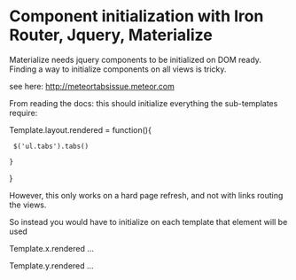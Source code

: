 # Component initialization with Iron Router, Jquery, Materialize

Materialize needs jquery components to be initialized on DOM ready. Finding a way to initialize components on all views is tricky.

see here: http://meteortabsissue.meteor.com

From reading the docs: this should initialize everything the sub-templates require:

Template.layout.rendered = function(){

 	 $('ul.tabs').tabs()
 	 
	}

}

However, this only works on a hard page refresh, and not with links routing the views.

So instead you would have to initialize on each template that element will be used

Template.x.rendered ...

Template.y.rendered ...


